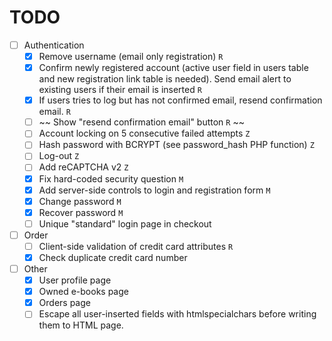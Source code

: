 # TODO 
 - [ ] Authentication
    - [x] Remove username (email only registration) `R`
    - [x] Confirm newly registered account (active user field in users table
         and new registration link table is needed). Send email alert to
         existing users if their email is inserted `R`
    - [x] If users tries to log but has not confirmed email, resend confirmation
         email. `R`
    - [ ] ~~ Show "resend confirmation email" button `R` ~~
    - [ ] Account locking on 5 consecutive failed attempts `Z`
    - [ ] Hash password with BCRYPT (see password_hash PHP function) `Z`
    - [ ] Log-out `Z`
    - [ ] Add reCAPTCHA v2 `Z`
    - [x] Fix hard-coded security question `M`
    - [x] Add server-side controls to login and registration form `M`
    - [x] Change password `M`
    - [x] Recover password `M`
    - [ ] Unique "standard" login page in checkout
 - [ ] Order
    - [ ] Client-side validation of credit card attributes `R`
    - [x] Check duplicate credit card number
 - [ ] Other
    - [x] User profile page
    - [x] Owned e-books page
    - [x] Orders page
    - [ ] Escape all user-inserted fields with htmlspecialchars before writing
         them to HTML page.

